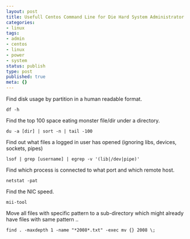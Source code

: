 ```yaml
---
layout: post
title: Usefull Centos Command Line for Die Hard System Administrator
categories:
- linux
tags:
- admin
- centos
- linux
- power
- system
status: publish
type: post
published: true
meta: {}
---
```

Find disk usage by partition in a human readable format.

```
df -h
```

Find the top 100 space eating monster file/dir under a directory.

```
du -a [dir] | sort -n | tail -100
```

Find out what files a logged in user has opened (ignoring libs, devices, sockets, pipes)

```
lsof | grep [username] | egrep -v '(lib|/dev|pipe)'
```

Find which process is connected to what port and which remote host.

```
netstat -pat
```

Find the NIC speed.

```
mii-tool
```

Move all files with specific pattern to a sub-directory which might already have files with same pattern ..

```
find . -maxdepth 1 -name "*2008*.txt" -exec mv {} 2008 \;
```
